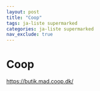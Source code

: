 ```yaml
---
layout: post
title: "Coop"
tags: ja-liste supermarked
categories: ja-liste supermarked
nav_exclude: true
---
```


# Coop

https://butik.mad.coop.dk/
